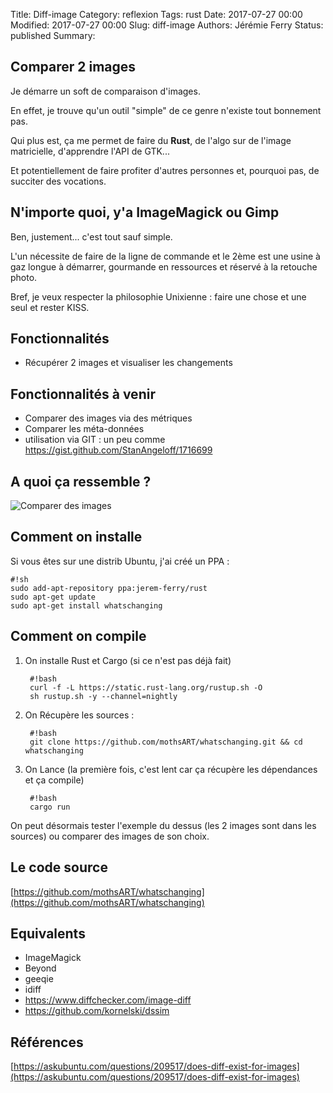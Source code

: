 Title: Diff-image
Category: reflexion
Tags: rust
Date: 2017-07-27 00:00
Modified: 2017-07-27 00:00
Slug: diff-image
Authors: Jérémie Ferry
Status: published
Summary:

## Comparer 2 images

Je démarre un soft de comparaison d'images.

En effet, je trouve qu'un outil "simple" de ce genre n'existe tout bonnement pas.

Qui plus est, ça me permet de faire du **Rust**, de l'algo sur de l'image matricielle, d'apprendre l'API de GTK... 

Et potentiellement de faire profiter d'autres personnes et, pourquoi pas, de succiter des vocations.

## N'importe quoi, y'a ImageMagick ou Gimp

Ben, justement... c'est tout sauf simple.

L'un nécessite de faire de la ligne de commande et le 2ème est une usine à gaz longue à démarrer, 
gourmande en ressources et réservé à la retouche photo.

Bref, je veux respecter la philosophie Unixienne : faire une chose et une seul et rester KISS.

## Fonctionnalités

* Récupérer 2 images et visualiser les changements

## Fonctionnalités à venir

* Comparer des images via des métriques
* Comparer les méta-données
* utilisation via GIT : un peu comme https://gist.github.com/StanAngeloff/1716699

## A quoi ça ressemble ?

![Comparer des images](static/images/whatschanging/spot_the_diff.png)

## Comment on installe

Si vous êtes sur une distrib Ubuntu, j'ai créé un PPA :

    #!sh
    sudo add-apt-repository ppa:jerem-ferry/rust
    sudo apt-get update
    sudo apt-get install whatschanging

## Comment on compile

1. On installe Rust et Cargo (si ce n'est pas déjà fait)

        #!bash
        curl -f -L https://static.rust-lang.org/rustup.sh -O
        sh rustup.sh -y --channel=nightly

2. On Récupère les sources :

        #!bash
        git clone https://github.com/mothsART/whatschanging.git && cd whatschanging

3. On Lance (la première fois, c'est lent car ça récupère les dépendances et ça compile)

        #!bash
        cargo run

On peut désormais tester l'exemple du dessus (les 2 images sont dans les sources) ou comparer des images de son choix.

## Le code source

[https://github.com/mothsART/whatschanging](https://github.com/mothsART/whatschanging)

## Equivalents

* ImageMagick
* Beyond
* geeqie
* idiff
* https://www.diffchecker.com/image-diff
* https://github.com/kornelski/dssim

## Références

[https://askubuntu.com/questions/209517/does-diff-exist-for-images](https://askubuntu.com/questions/209517/does-diff-exist-for-images)
